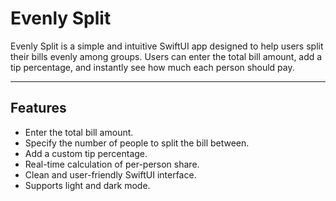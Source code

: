 # Evenly Split

Evenly Split is a simple and intuitive SwiftUI app designed to help users split their bills evenly among groups. Users can enter the total bill amount, add a tip percentage, and instantly see how much each person should pay.

---

## Features

- Enter the total bill amount.
- Specify the number of people to split the bill between.
- Add a custom tip percentage.
- Real-time calculation of per-person share.
- Clean and user-friendly SwiftUI interface.
- Supports light and dark mode.


